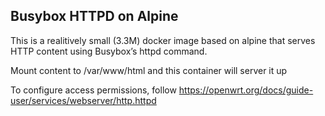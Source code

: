 ## Busybox HTTPD on Alpine

This is a realitively small (3.3M) docker image based on alpine that serves HTTP content using Busybox’s httpd command.

Mount content to /var/www/html and this container will server it up

To configure access permissions, follow https://openwrt.org/docs/guide-user/services/webserver/http.httpd
